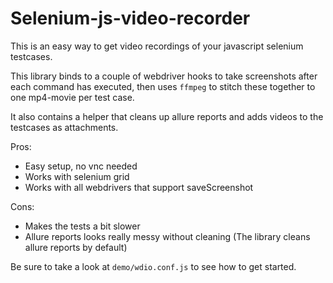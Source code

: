 Selenium-js-video-recorder
==========================

This is an easy way to get video recordings of your javascript selenium testcases.


This library binds to a couple of webdriver hooks to take screenshots after each command has executed,
then uses `ffmpeg` to stitch these together to one mp4-movie per test case.

It also contains a helper that cleans up allure reports and adds videos to the testcases as attachments.


Pros:
- Easy setup, no vnc needed
- Works with selenium grid
- Works with all webdrivers that support saveScreenshot

Cons:
- Makes the tests a bit slower
- Allure reports looks really messy without cleaning
  (The library cleans allure reports by default)


Be sure to take a look at `demo/wdio.conf.js` to see how to get started.

